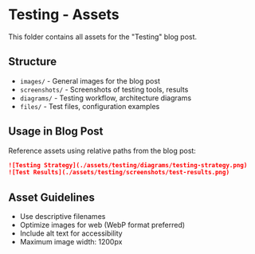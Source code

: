 # Testing - Assets

This folder contains all assets for the "Testing" blog post.

## Structure
- `images/` - General images for the blog post
- `screenshots/` - Screenshots of testing tools, results
- `diagrams/` - Testing workflow, architecture diagrams
- `files/` - Test files, configuration examples

## Usage in Blog Post
Reference assets using relative paths from the blog post:
```markdown
![Testing Strategy](./assets/testing/diagrams/testing-strategy.png)
![Test Results](./assets/testing/screenshots/test-results.png)
```

## Asset Guidelines
- Use descriptive filenames
- Optimize images for web (WebP format preferred)
- Include alt text for accessibility
- Maximum image width: 1200px
